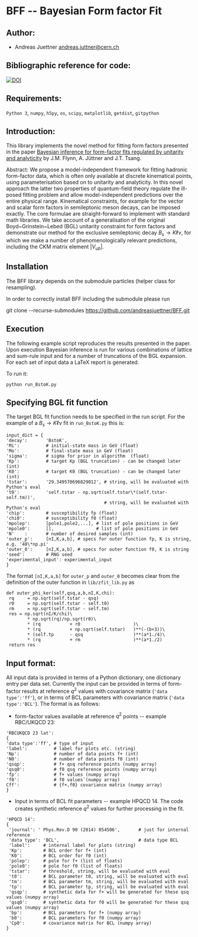 # BFF -- Bayesian Form factor Fit

## Author:
 - Andreas Juettner    <andreas.juttner@cern.ch>

## Bibliographic reference for code:
[![DOI](https://zenodo.org/badge/623083004.svg)](https://zenodo.org/badge/latestdoi/623083004)

## Requirements:

```Python 3```, ```numpy```, ```h5py```, ```os```, ```scipy```, ```matplotlib```, ```getdist```, ```gitpython```

## Introduction:
This library implements the novel method for fitting form factors presented in the paper
[Bayesian inference for form-factor fits regulated by unitarity and analyticity](https://arxiv.org/abs/2303.11285)
by J.M. Flynn, A. Jüttner and J.T. Tsang. 

Abstract: We propose a model-independent framework for fitting hadronic form-factor data, which is often only available at discrete kinematical points, using parameterisation based on to unitarity and analyticity. In this novel approach the latter two properties of quantum-field theory regulate the ill-posed fitting problem and allow model-independent predictions over the entire physical range. Kinematical constraints, for example for the vector and scalar form factors in semileptonic meson decays, can be imposed exactly. The  core formulae are straight-forward to implement with standard math libraries. We take account of a generalisation of the original Boyd~Grinstein~Lebed (BGL) unitarity constraint for form factors and demonstrate our method for the exclusive semileptonic decay $B_s\to K \ell \nu$, for which we make a number of phenomenologically relevant predictions, including  the CKM matrix element $|V_{ub}|$.
 
## Installation
The BFF library depends on the submodule particles (helper class for resampling).

In order to correctly install BFF including the submodule please run

git clone --recurse-submodules https://github.com/andreasjuettner/BFF.git

## Execution
The following example script reproduces the results presented in the paper. Upon execution 
Bayesian inference is run for various combinations of lattice and sum-rule input and for
a number of truncations of the BGL expansion. For each set of input data a LaTeX report
is generated.

To run it:

```python run_BstoK.py```

## Specifying BGL fit function
The target BGL fit function needs to be specified in the run script. For the example of a $B_s\to K\ell\nu$ fit
in `run_BstoK.py` this is:
```
input_dict = {
'decay':       'BstoK',
'Mi':          # initial-state mass in GeV (float)
'Mo':          # final-state mass in GeV (float)
'sigma':       # sigma for prior in algorithm  (float)
'Kp':          # target Kp (BGL truncation) - can be changed later (int)
'K0':          # target K0 (BGL truncation) - can be changed later (int)
'tstar':       '29.349570696829012', # string, will be evaluated with Python's eval
't0':          'self.tstar - np.sqrt(self.tstar\*(self.tstar-self.tm))', 
                                     # string, will be evaluated with Python's eval
'chip':        # susceptibility fp (float)
'chi0':        # susceptibility f0 (float)
'mpolep':      [pole1,pole2,...], # list of pole positions in GeV
'mpole0':      [],                # list of pole positions in GeV
'N'    :       # number of desired samples (int)
'outer_p':     [nI,K,a,b], # specs for outer function fp, K is string, e.g. '48\*np.pi'
'outer_0':     [nI,K,a,b], # specs for outer function f0, K is string 
'seed':        # RNG seed
'experimental_input': experimental_input
}
```
The format `[nI,K,a,b]` for `outer_p` and `outer_0` becomes clear from the definition of the outer function in `lib/zfit_lib.py` as 
```
def outer_phi_ker(self,qsq,a,b,nI,K,chi):
 rq     = np.sqrt(self.tstar - qsq)
 r0     = np.sqrt(self.tstar - self.t0)
 rm     = np.sqrt(self.tstar - self.tm)
 res = np.sqrt(nI/K/chi)\
        * np.sqrt(rq)/np.sqrt(r0)\
        * (rq           + r0                    )\
        * (rq           + np.sqrt(self.tstar)   )**(-(b+3))\
        * (self.tp      - qsq                   )**(a*1./4)\
        * (rq           + rm                    )**(a*1./2)
 return res
```
## Input format:
All input data is provided in terms of a Python dictionary, one dictionary entry per data set.  Currently the input can be provided in terms of form-factor results at reference $q^2$ values with covariance matrix (`'data type':'ff'`), or in terms of BCL parameters with covariance matrix (`'data type':'BCL'`). The format is as follows:

- form-factor values available at reference $q^2$ points -- example RBC/UKQCD 23:
```
'RBCUKQCD 23 lat':
{
'data type':'ff', # type of input
'label':          # label for plots etc. (string)
'Np':             # number of data points f+ (int)
'N0':             # number of data points f0 (int)
'qsqp':	          # f+ qsq reference points (numpy array)
'qsq0':	          # f0 qsq reference points (numpy array)
'fp':             # f+ values (numpy array)
'f0':             # f0 values`(numpy array)
Cff':             # {f+,f0} covariance matrix (numpy array)
}
```

- Input in terms of BCL fit parameters -- example HPQCD 14. The code creates synthetic reference $q^2$ values for further processing in the fit.
```
'HPQCD 14':
{    
 'journal': ' Phys.Rev.D 90 (2014) 054506',       # just for internal reference
 'data type': 'BCL',                              # data type BCL    
 'label':     # internal label for plots (string)
 'Kp':        # BCL order for f+ (int)
 'K0':        # BCL order for f0 (int)
 'polep':     # pole for f+ (list of floats)
 'pole0':     # pole for f0 (list of floats)
 'tstar':     # threshold, string, will be evaluated with eval
 't0':        # BCL parameter t0, string, will be evaluated with eval
 'tm':        # BCL parameter tm, string, will be evaluated with eval
 'tp':        # BCL parameter tp, string, will be evaluated with eval
 'qsqp':      # synthetic data for f+ will be generated for these qsq values (numpy array)
 'qsq0':      # synthetic data for f0 will be generated for these qsq values (numpy array)
 'bp':        # BCL parameters for f+ (numpy array)
 'b0':        # BCL parameters for f0 (numpy array)
 'Cp0':       # covariance matrix for BCL (numpy array)
}
```
